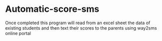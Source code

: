 # Automatic-score-sms

Once completed this program will read from an excel sheet the data of existing students and then text their scores to the parents using way2sms online portal
